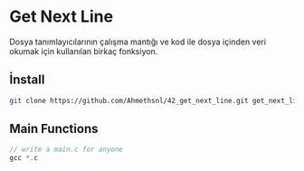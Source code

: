 
# Get Next Line

Dosya tanımlayıcılarının çalışma mantığı ve kod ile dosya içinden veri okumak için kullanılan birkaç fonksiyon.


## İnstall
```bash
git clone https://github.com/Ahmethsnl/42_get_next_line.git get_next_line
```
## Main Functions
```c
// write a main.c for anyone
gcc *.c
